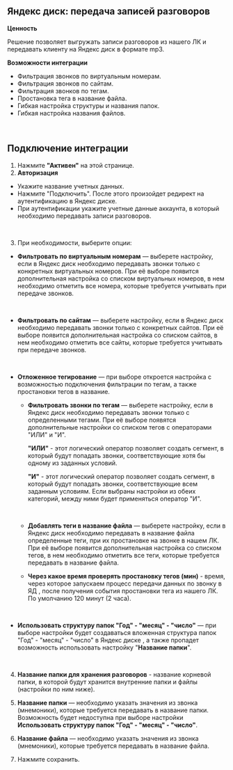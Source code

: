 ## Яндекс диск: передача записей разговоров <br /> 

**Ценность**  <br /> 

Решение позволяет выгружать записи разговоров из нашего ЛК и передавать клиенту на Яндекс диск в формате mp3. <br /> 

**Возможности интеграции** <br /> 
- Фильтрация звонков по виртуальным номерам.
- Фильтрация звонков по сайтам.
- Фильтрация звонков по тегам.
- Простановка тега в название файла.
- Гибкая настройка структуры и названия папок.
- Гибкая настройка названия файлов.
<br /> 

## Подключение интеграции <br />

1. Нажмите **"Активен"** на этой странице.
2. **Авторизация** <br />

- Укажите название учетных данных.
- Нажмите "Подключить". После этого произойдет редирект на аутентификацию в Яндекс диске.
- При аутентификации укажите учетные данные аккаунта, в который необходимо передавать записи разговоров.
<br />

3. При необходимости, выберите опции: <br />

- **Фильтровать по виртуальным номерам** — выберете настройку, если в Яндекс диск необходимо передавать звонки только с конкретных виртуальных номеров.
При её выборе появится дополнительная настройка со списком виртуальных номеров, в нем необходимо отметить все номера, которые требуется учитывать при передаче звонков.
<br />

- **Фильтровать по сайтам** — выберете настройку, если в Яндекс диск необходимо передавать звонки только с конкретных сайтов.
При её выборе появится дополнительная настройка со списком сайтов, в нем необходимо отметить все сайты, которые требуется учитывать при передаче звонков.
<br />

- **Отложенное тегирование** — при выборе откроется настройка с возможностью подключения фильтрации по тегам, а также простановки тегов в название. <br />

    - **Фильтровать звонки по тегам** —  выберете настройку, если в Яндекс диск необходимо передавать звонки только с определенными тегами.
    При её выборе появятся дополнительные настройки со списком тегов с операторами "ИЛИ" и "И".   <br />
    
      **"ИЛИ"** - этот логический оператор позволяет создать сегмент, в который будут попадать звонки, соответствующие хотя бы одному из заданных условий.
      <br />
      
      **"И"** - этот логический оператор позволяет создать сегмент, в который будут попадать звонки, соответствующие всем заданным условиям.
      Если выбраны настройки из обеих категорий, между ними будет применяться оператор "И".
  <br />

    - **Добавлять теги в название файла** — выберете настройку, если в Яндекс диск необходимо передавать в название файла определенные теги, при их простановке на звонке в нашем ЛК.
При её выборе появится дополнительная настройка со списком тегов, в нем необходимо отметить все теги, которые требуется передавать в название файла.<br /> 

    - **Через какое время проверять простановку тегов (мин)** - время, через которое запускаем процесс передачи данных по звонку в ЯД , после получения события простановки тега из нашего ЛК. По умолчанию 120 минут (2 часа).

<br /> 

- **Использовать структуру папок "Год" - "месяц" - "число"** — при выборе настройки будет создаваться вложенная структура папок  "Год" - "месяц" - "число" в Яндекс диске , а также пропадет возможность использовать настройку "**Название папки**".

<br />

4. **Название папки для хранения разговоров** - название корневой папки, в которой будут хранится внутренние папки и файлы (настройки по ним ниже). <br />
5. **Название папки** — необходимо указать значения из звонка (мнемоники), которые требуется передавать в название папки. Возможность будет недоступна при выборе настройки **Использовать структуру папок "Год" - "месяц" - "число"**. <br />
6. **Название файла** — необходимо указать значения из звонка (мнемоники), которые требуется передавать в название файла. <br />

7. Нажмите сохранить. <br />

